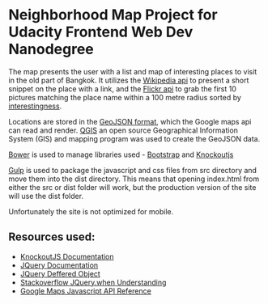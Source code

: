# Neighborhood Map Project for Udacity Frontend Web Dev Nanodegree

The map presents the user with a list and map of interesting places to visit in the old part of Bangkok. It utilizes the [Wikipedia api](http://www.mediawiki.org/wiki/API:Main_page) to present a short snippet on the place with a link, and the [Flickr api](https://www.flickr.com/services/api/) to grab the first 10 pictures matching the place name within a 100 metre radius sorted by [interestingness](https://www.flickr.com/explore/interesting/).

Locations are stored in the [GeoJSON format](http://geojson.org/), which the Google maps api can read and render. [QGIS](http://www.qgis.org) an open source Geographical Information System (GIS) and mapping program was used to create the GeoJSON data.

[Bower](http://bower.io) is used to manage libraries used - [Bootstrap](http://getbootstrap.com/) and [Knockoutjs](http://knockoutjs.com)

[Gulp](http://www.gulp.com) is used to package the javascript and css files from src directory and move them into the dist directory. This means that opening index.html from either the src or dist folder will work, but the production version of the site will use the dist folder.

Unfortunately the site is not optimized for mobile.

## Resources used:
* [KnockoutJS Documentation](http://knockoutjs.com/documentation/introduction.html)
* [JQuery Documentation](https://api.jquery.com/)
* [JQuery Deffered Object](https://api.jquery.com/category/deferred-object/)
* [Stackoverflow JQuery.when Understanding](http://stackoverflow.com/questions/5280699/jquery-when-understanding)
* [Google Maps Javascript API Reference](https://developers.google.com/maps/documentation/javascript/reference)


